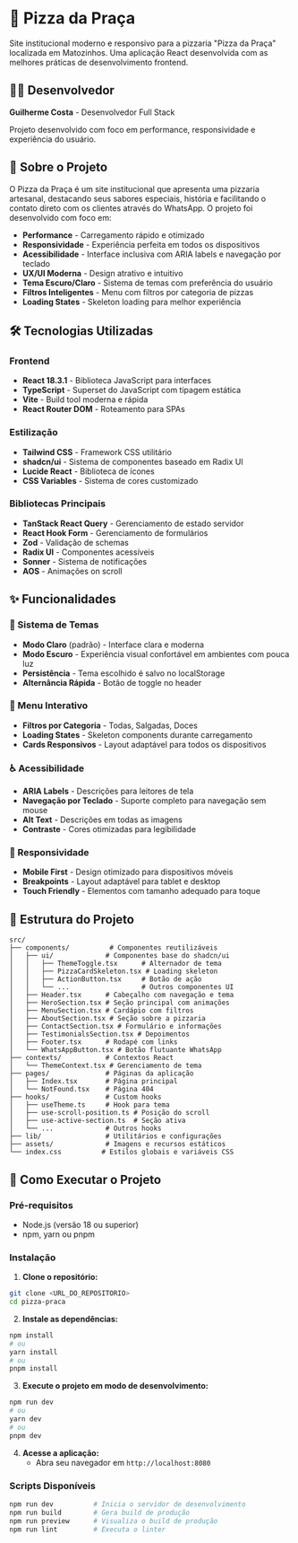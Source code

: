 # 🍕 Pizza da Praça

Site institucional moderno e responsivo para a pizzaria "Pizza da Praça" localizada em Matozinhos. Uma aplicação React desenvolvida com as melhores práticas de desenvolvimento frontend.

## 👨‍💻 Desenvolvedor

**Guilherme Costa** - Desenvolvedor Full Stack

Projeto desenvolvido com foco em performance, responsividade e experiência do usuário.

## 🚀 Sobre o Projeto

O Pizza da Praça é um site institucional que apresenta uma pizzaria artesanal, destacando seus sabores especiais, história e facilitando o contato direto com os clientes através do WhatsApp. O projeto foi desenvolvido com foco em:

- **Performance** - Carregamento rápido e otimizado
- **Responsividade** - Experiência perfeita em todos os dispositivos
- **Acessibilidade** - Interface inclusiva com ARIA labels e navegação por teclado
- **UX/UI Moderna** - Design atrativo e intuitivo
- **Tema Escuro/Claro** - Sistema de temas com preferência do usuário
- **Filtros Inteligentes** - Menu com filtros por categoria de pizzas
- **Loading States** - Skeleton loading para melhor experiência

## 🛠️ Tecnologias Utilizadas

### Frontend
- **React 18.3.1** - Biblioteca JavaScript para interfaces
- **TypeScript** - Superset do JavaScript com tipagem estática
- **Vite** - Build tool moderna e rápida
- **React Router DOM** - Roteamento para SPAs

### Estilização
- **Tailwind CSS** - Framework CSS utilitário
- **shadcn/ui** - Sistema de componentes baseado em Radix UI
- **Lucide React** - Biblioteca de ícones
- **CSS Variables** - Sistema de cores customizado

### Bibliotecas Principais
- **TanStack React Query** - Gerenciamento de estado servidor
- **React Hook Form** - Gerenciamento de formulários
- **Zod** - Validação de schemas
- **Radix UI** - Componentes acessíveis
- **Sonner** - Sistema de notificações
- **AOS** - Animações on scroll

## ✨ Funcionalidades

### 🎨 Sistema de Temas
- **Modo Claro** (padrão) - Interface clara e moderna
- **Modo Escuro** - Experiência visual confortável em ambientes com pouca luz
- **Persistência** - Tema escolhido é salvo no localStorage
- **Alternância Rápida** - Botão de toggle no header

### 🍕 Menu Interativo
- **Filtros por Categoria** - Todas, Salgadas, Doces
- **Loading States** - Skeleton components durante carregamento
- **Cards Responsivos** - Layout adaptável para todos os dispositivos

### ♿ Acessibilidade
- **ARIA Labels** - Descrições para leitores de tela
- **Navegação por Teclado** - Suporte completo para navegação sem mouse
- **Alt Text** - Descrições em todas as imagens
- **Contraste** - Cores otimizadas para legibilidade

### 📱 Responsividade
- **Mobile First** - Design otimizado para dispositivos móveis
- **Breakpoints** - Layout adaptável para tablet e desktop
- **Touch Friendly** - Elementos com tamanho adequado para toque

## 📁 Estrutura do Projeto

```
src/
├── components/          # Componentes reutilizáveis
│   ├── ui/             # Componentes base do shadcn/ui
│   │   ├── ThemeToggle.tsx      # Alternador de tema
│   │   ├── PizzaCardSkeleton.tsx # Loading skeleton
│   │   ├── ActionButton.tsx     # Botão de ação
│   │   └── ...                  # Outros componentes UI
│   ├── Header.tsx      # Cabeçalho com navegação e tema
│   ├── HeroSection.tsx # Seção principal com animações
│   ├── MenuSection.tsx # Cardápio com filtros
│   ├── AboutSection.tsx # Seção sobre a pizzaria
│   ├── ContactSection.tsx # Formulário e informações
│   ├── TestimonialsSection.tsx # Depoimentos
│   ├── Footer.tsx      # Rodapé com links
│   └── WhatsAppButton.tsx # Botão flutuante WhatsApp
├── contexts/           # Contextos React
│   └── ThemeContext.tsx # Gerenciamento de tema
├── pages/              # Páginas da aplicação
│   ├── Index.tsx       # Página principal
│   └── NotFound.tsx    # Página 404
├── hooks/              # Custom hooks
│   ├── useTheme.ts     # Hook para tema
│   ├── use-scroll-position.ts # Posição do scroll
│   ├── use-active-section.ts  # Seção ativa
│   └── ...             # Outros hooks
├── lib/                # Utilitários e configurações
├── assets/             # Imagens e recursos estáticos
└── index.css          # Estilos globais e variáveis CSS
```

## 🚀 Como Executar o Projeto

### Pré-requisitos

- Node.js (versão 18 ou superior)
- npm, yarn ou pnpm

### Instalação

1. **Clone o repositório:**
```bash
git clone <URL_DO_REPOSITORIO>
cd pizza-praca
```

2. **Instale as dependências:**
```bash
npm install
# ou
yarn install
# ou
pnpm install
```

3. **Execute o projeto em modo de desenvolvimento:**
```bash
npm run dev
# ou
yarn dev
# ou
pnpm dev
```

4. **Acesse a aplicação:**
   - Abra seu navegador em `http://localhost:8080`

### Scripts Disponíveis

```bash
npm run dev          # Inicia o servidor de desenvolvimento
npm run build        # Gera build de produção
npm run preview      # Visualiza o build de produção
npm run lint         # Executa o linter
```
